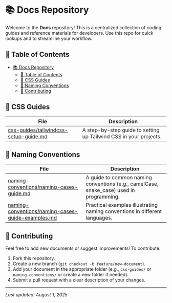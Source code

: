 # 📚 Docs Repository

Welcome to the **Docs** repository! This is a centralized collection of coding guides and reference materials for developers. Use this repo for quick lookups and to streamline your workflow.

## 📑 Table of Contents

- [📚 Docs Repository](#-docs-repository)
  - [📑 Table of Contents](#-table-of-contents)
  - [📖 CSS Guides](#-css-guides)
  - [📖 Naming Conventions](#-naming-conventions)
  - [🤝 Contributing](#-contributing)

## 📖 CSS Guides

| File                                                                                  | Description                                                       |
| ------------------------------------------------------------------------------------- | ----------------------------------------------------------------- |
| [css-guides/tailwindcss-setup-guide.md](guides/css-guides/tailwindcss-setup-guide.md) | A step-by-step guide to setting up Tailwind CSS in your projects. |

## 📖 Naming Conventions

| File                                                                                                          | Description                                                                             |
| ------------------------------------------------------------------------------------------------------------- | --------------------------------------------------------------------------------------- |
| [naming-conventions/naming-cases-guide.md](guides/naming-conventions/naming-cases-guide.md)                   | A guide to common naming conventions (e.g., camelCase, snake_case) used in programming. |
| [naming-conventions/naming-cases-guide-examples.md](guides/naming-conventions/naming-cases-guide-examples.md) | Practical examples illustrating naming conventions in different languages.              |

## 🤝 Contributing

Feel free to add new documents or suggest improvements! To contribute:

1. Fork this repository.
2. Create a new branch (`git checkout -b feature/new-document`).
3. Add your document in the appropriate folder (e.g., `css-guides/` or `naming-conventions/` or create a new folder if needed).
4. Submit a pull request with a clear description of your changes.

---

_Last updated: August 1, 2025_
